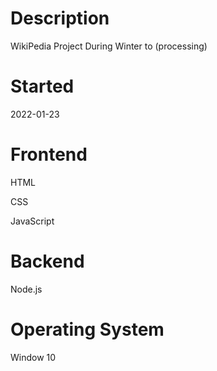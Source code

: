 # Description

WikiPedia Project During Winter to (processing)

# Started 
2022-01-23

# Frontend 
HTML

CSS

JavaScript

# Backend

Node.js

# Operating System

Window 10 






